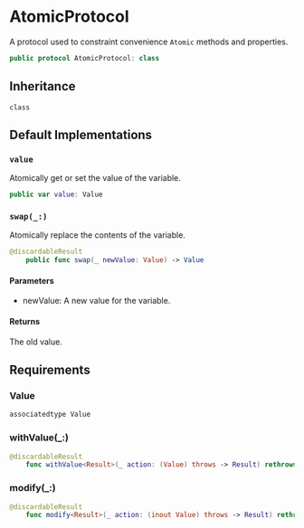 # AtomicProtocol

A protocol used to constraint convenience `Atomic` methods and properties.

``` swift
public protocol AtomicProtocol: class 
```

## Inheritance

`class`

## Default Implementations

### `value`

Atomically get or set the value of the variable.

``` swift
public var value: Value 
```

### `swap(_:)`

Atomically replace the contents of the variable.

``` swift
@discardableResult
	public func swap(_ newValue: Value) -> Value 
```

#### Parameters

  - newValue: A new value for the variable.

#### Returns

The old value.

## Requirements

### Value

``` swift
associatedtype Value
```

### withValue(\_:​)

``` swift
@discardableResult
	func withValue<Result>(_ action: (Value) throws -> Result) rethrows -> Result
```

### modify(\_:​)

``` swift
@discardableResult
	func modify<Result>(_ action: (inout Value) throws -> Result) rethrows -> Result
```
